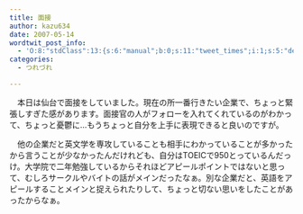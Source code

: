 ```yaml
---
title: 面接
author: kazu634
date: 2007-05-14
wordtwit_post_info:
  - 'O:8:"stdClass":13:{s:6:"manual";b:0;s:11:"tweet_times";i:1;s:5:"delay";i:0;s:7:"enabled";i:1;s:10:"separation";s:2:"60";s:7:"version";s:3:"3.7";s:14:"tweet_template";b:0;s:6:"status";i:2;s:6:"result";a:0:{}s:13:"tweet_counter";i:2;s:13:"tweet_log_ids";a:1:{i:0;i:2939;}s:9:"hash_tags";a:0:{}s:8:"accounts";a:1:{i:0;s:7:"kazu634";}}'
categories:
  - つれづれ

---
```

<div class="section">
<p>
    　本日は仙台で面接をしていました。現在の所一番行きたい企業で、ちょっと緊張しすぎた感があります。面接官の人がフォローを入れてくれているのがわかって、ちょっと憂鬱に…もうちょっと自分を上手に表現できると良いのですが。
</p>
  
<p>
    　他の企業だと英文学を専攻していることも相手にわかっていることが多かったから言うことが少なかったんだけれども、自分はTOEICで950とっているんだっけ。大学院で二年勉強しているからそれほどアピールポイントではないと思って、むしろサークルやバイトの話がメインだったなぁ。別な企業だと、英語をアピールすることメインと捉えられたりして、ちょっと切ない思いをしたことがあったからなぁ。
</p>
</div>
